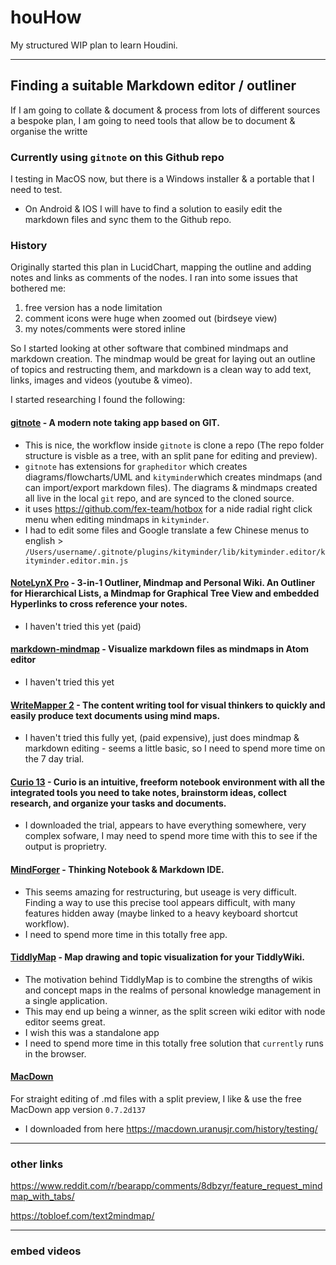 # houHow
My structured WIP plan to learn Houdini.


---
## Finding a suitable Markdown editor / outliner
If I am going to collate & document & process from lots of different sources a bespoke plan, I am going to need tools that allow be to document & organise the writte

### Currently using `gitnote` on this Github repo
I testing in MacOS now, but there is a Windows installer & a portable that I need to test.
- On Android & IOS I will have to find a solution to easily edit the markdown files and sync  them to the Github repo.

### History
Originally started this plan in LucidChart, mapping the outline and adding notes and links as comments of the nodes.  I ran into some issues that bothered me:

1. free version has a node limitation
2. comment icons were huge when zoomed out (birdseye view)
3. my notes/comments were stored inline

So I started looking at other software that combined mindmaps and markdown creation.  The mindmap would be great for laying out an outline of topics and restructing them, and markdown is a clean way to add text, links, images and videos (youtube & vimeo).

I started researching I found the following:

#### [gitnote](https://github.com/zhaopengme/gitnote) - A modern note taking app based on GIT.
- This is nice, the workflow inside `gitnote` is clone a repo (The repo folder structure is visble as a tree, with an split pane for editing and preview).
- `gitnote` has extensions for `grapheditor` which creates diagrams/flowcharts/UML and `kityminder`which creates mindmaps (and can import/export markdown files).  The diagrams & mindmaps created all live in the local `git` repo, and are synced to the cloned source.
- it uses <https://github.com/fex-team/hotbox> for a nide radial right click menu when editing mindmaps in `kityminder`.
- I had to edit some files and Google translate a few Chinese menus to english > `/Users/username/.gitnote/plugins/kityminder/lib/kityminder.editor/kityminder.editor.min.js`

#### [NoteLynX Pro](https://play.google.com/store/apps/details?id=com.astrodean.notelynxpro&hl=en_GB) - 3-in-1 Outliner, Mindmap and Personal Wiki. An Outliner for Hierarchical Lists, a Mindmap for Graphical Tree View and embedded Hyperlinks to cross reference your notes.
- I haven't tried this yet (paid)

#### [markdown-mindmap](https://atom.io/packages/markdown-mindmap) - Visualize markdown files as mindmaps in Atom editor
- I haven't tried this yet

#### [WriteMapper 2](https://writemapper.com/) - The content writing tool for visual thinkers to quickly and easily produce text documents using mind maps.
- I haven't tried this fully yet, (paid expensive), just does mindmap & markdown editing - seems a little basic, so I need to spend more time on the 7 day trial.

#### [Curio 13](https://www.zengobi.com/curio/) - Curio is an intuitive, freeform notebook environment with all the integrated tools you need to take notes, brainstorm ideas, collect research, and organize your tasks and documents.
- I downloaded the trial, appears to have everything somewhere, very complex sofware, I may need to spend more time with this to see if the output is proprietry.

#### [MindForger](https://www.mindforger.com/) - Thinking Notebook & Markdown IDE.
- This seems amazing for restructuring, but useage is very difficult. Finding a way to use this precise tool appears difficult, with many features hidden away (maybe linked to a heavy keyboard shortcut workflow).
- I need to spend more time in this totally free app.

#### [TiddlyMap](http://tiddlymap.org/) - Map drawing and topic visualization for your TiddlyWiki.
- The motivation behind TiddlyMap is to combine the strengths of wikis and concept maps in the realms of personal knowledge management in a single application.
- This may end up being a winner, as the split screen wiki editor with node editor seems great.
- I wish this was a standalone app
- I need to spend more time in this totally free solution that `currently` runs in the browser.

#### [MacDown](https://macdown.uranusjr.com/history/testing/)
For straight editing of .md files with a split preview, I like & use the free MacDown app version `0.7.2d137`
- I downloaded from here <https://macdown.uranusjr.com/history/testing/>


---
### other links
https://www.reddit.com/r/bearapp/comments/8dbzyr/feature_request_mindmap_with_tabs/

https://tobloef.com/text2mindmap/



---
### embed videos

